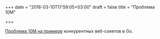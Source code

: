 +++
date = "2016-03-10T17:59:05+03:00"
draft = false
title = "Проблема 10M"

+++

<p><a href="http://goroutines.com/10m">Проблема&nbsp;10M на примере</a> конкурентных веб-сокетов в Go.</p>

